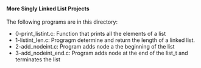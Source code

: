 #### More Singly Linked List Projects
The following programs are in this directory:
* 0-print_listint.c: Function that prints all the elements of a list
* 1-listint_len.c: Progragm determine and return the length of a linked list.
* 2-add_nodeint.c: Program adds node a the beginning of the list
* 3-add_nodeint_end.c: Program adds node at the end of the list_t and terminates the list

